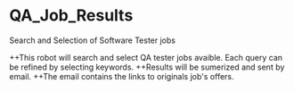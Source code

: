 # QA_Job_Results
Search and Selection of Software Tester jobs 

++This robot will search and select QA tester jobs avaible. Each query can be refined by selecting keywords.
++Results will be sumerized and sent by email.
++The email contains the links to originals job's offers. 